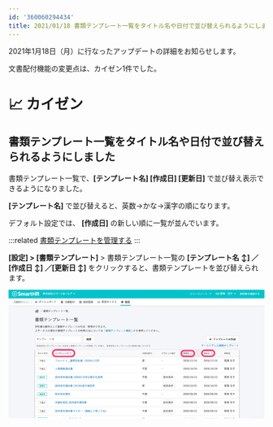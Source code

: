 ```yaml
---
id: '360060294434'
title: 2021/01/18 書類テンプレート一覧をタイトル名や日付で並び替えられるようにしました
---
```

2021年1月18日（月）に行なったアップデートの詳細をお知らせします。

文書配付機能の変更点は、カイゼン1件でした。

# 📈 カイゼン

## 書類テンプレート一覧をタイトル名や日付で並び替えられるようにしました

書類テンプレート一覧で、**\[テンプレート名\] \[作成日\] \[更新日\]** で並び替え表示できるようになりました。

**\[テンプレート名\]** で並び替えると、英数→かな→漢字の順になります。

デフォルト設定では、 **\[作成日\]** の新しい順に一覧が並んでいます。

:::related
[書類テンプレートを管理する](https://knowledge.smarthr.jp/hc/ja/articles/360026104474)
:::

**\[設定\] > \[書類テンプレート\]** > 書類テンプレート一覧の **\[テンプレート名 ↕️\] ／\[作成日 ↕️\] ／\[更新日 ↕️\]** をクリックすると、書類テンプレートを並び替えられます。

![__________2021-01-19_11_20_52.png](./__________2021-01-19_11_20_52.png)
